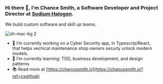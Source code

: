 ### Hi there 👋, I'm Chance Smith, a Software Developer and Project Director at [Sodium Halogen](https://sodiumhalogen.com?ref=csgithub). 
We build custom software and skill up teams.

![sh-mac-bg 2](https://user-images.githubusercontent.com/4466585/137167102-99a7ef8e-225f-496f-aa8e-72f0d1d91da3.png)

- 🔭 I’m currently working on a Cyber Security app, in Typescrip/React, that helps vechical maintenance shop owners securly unlock modern models.
- 🌱 I’m currently learning: TDD, business development, and design patterns
- 📚 Read more at [https://chancesmith.io](https://chancesmith.io?ref=csgithub)
